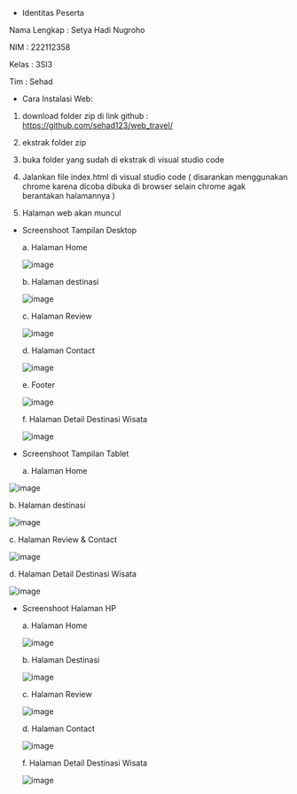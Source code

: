  - Identitas Peserta
   
Nama Lengkap : Setya Hadi Nugroho

NIM : 222112358

Kelas : 3SI3

Tim : Sehad


- Cara Instalasi Web:

1. download folder zip di link github : https://github.com/sehad123/web_travel/

2. ekstrak folder zip

3. buka folder yang sudah di ekstrak di visual studio code

4. Jalankan file index.html di visual studio code ( disarankan menggunakan chrome karena dicoba dibuka di browser selain chrome agak berantakan halamannya )

5. Halaman web akan muncul


- Screenshoot Tampilan Desktop

  a. Halaman Home

  ![image](https://github.com/sehad123/web_travel/assets/152146277/d32508e1-174f-4376-89b3-ef0cb90778e0)

  b. Halaman destinasi

  ![image](https://github.com/sehad123/web_travel/assets/152146277/2b1caa4b-388d-4b9b-b8db-7adc72ef6c5a)

  c. Halaman Review

  ![image](https://github.com/sehad123/web_travel/assets/152146277/c3282591-d01c-4e39-a927-206643a352b1)

  d. Halaman Contact

  ![image](https://github.com/sehad123/web_travel/assets/152146277/871d3952-bdaa-456b-9b92-80bb50f6b890)

  e. Footer

  ![image](https://github.com/sehad123/web_travel/assets/152146277/ae1f4dcd-02f7-4a60-be52-9e3cb1f288e5)

  f. Halaman Detail Destinasi Wisata

  ![image](https://github.com/sehad123/web_travel/assets/152146277/dfa76d65-4caa-47e1-9444-84ce08fa124c)



- Screenshoot Tampilan Tablet

  a. Halaman Home

![image](https://github.com/sehad123/web_travel/assets/152146277/d17a18cd-bbfe-479e-a0b4-e935a220af23)  

  b. Halaman destinasi
  
  ![image](https://github.com/sehad123/web_travel/assets/152146277/fe730bfa-da41-4c38-b514-501e66770488)
  
  c. Halaman Review & Contact
  
  ![image](https://github.com/sehad123/web_travel/assets/152146277/ce7d4935-4645-4c1d-bb84-5de94a93e948)
  
  d. Halaman Detail Destinasi Wisata

![image](https://github.com/sehad123/web_travel/assets/152146277/74ba02fa-59cc-4af1-8f47-976f7028bb50)


- Screenshoot Halaman HP

  a. Halaman Home

  ![image](https://github.com/sehad123/web_travel/assets/152146277/8bcc1c5f-350a-490c-bc17-cf8779dc1898)

  b. Halaman Destinasi

  ![image](https://github.com/sehad123/web_travel/assets/152146277/a2be80e0-ce1b-4d50-aa35-09f0d011e690)

  c. Halaman Review 

  ![image](https://github.com/sehad123/web_travel/assets/152146277/b3b72c2a-586a-44e1-8421-3f1913099277)

  d. Halaman Contact

  ![image](https://github.com/sehad123/web_travel/assets/152146277/a8ecba2e-c5c3-4752-8663-bcd891c99d74)

  f. Halaman Detail Destinasi Wisata

  ![image](https://github.com/sehad123/web_travel/assets/152146277/6e19d99d-917e-4986-ac79-101f3787c94c)




